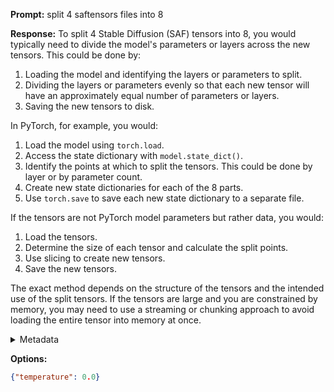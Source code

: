 **Prompt:**
split 4 saftensors files into 8

**Response:**
To split 4 Stable Diffusion (SAF) tensors into 8, you would typically need to divide the model's parameters or layers across the new tensors. This could be done by:

1. Loading the model and identifying the layers or parameters to split.
2. Dividing the layers or parameters evenly so that each new tensor will have an approximately equal number of parameters or layers.
3. Saving the new tensors to disk.

In PyTorch, for example, you would:

1. Load the model using `torch.load`.
2. Access the state dictionary with `model.state_dict()`.
3. Identify the points at which to split the tensors. This could be done by layer or by parameter count.
4. Create new state dictionaries for each of the 8 parts.
5. Use `torch.save` to save each new state dictionary to a separate file.

If the tensors are not PyTorch model parameters but rather data, you would:

1. Load the tensors.
2. Determine the size of each tensor and calculate the split points.
3. Use slicing to create new tensors.
4. Save the new tensors.

The exact method depends on the structure of the tensors and the intended use of the split tensors. If the tensors are large and you are constrained by memory, you may need to use a streaming or chunking approach to avoid loading the entire tensor into memory at once.

<details><summary>Metadata</summary>

- Duration: 18280 ms
- Datetime: 2023-12-14T19:13:04.131052
- Model: gpt-4-1106-preview

</details>

**Options:**
```json
{"temperature": 0.0}
```


